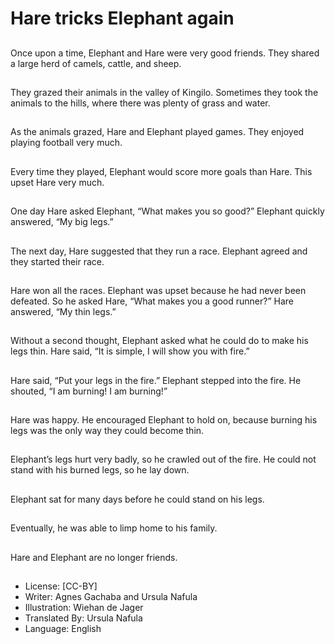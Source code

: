 # Hare tricks Elephant again

##
Once upon a time,
Elephant and Hare were
very good friends.
They shared a large herd
of camels, cattle, and sheep.

##
They grazed their animals
in the valley of Kingilo.
Sometimes they took
the animals to the hills,
where there was plenty
of grass and water.

##
As the animals grazed,
Hare and Elephant played
games.
They enjoyed playing
football very much.

##
Every time they played,
Elephant would score
more goals than Hare.
This upset Hare very much.

##
One day Hare asked Elephant,
“What makes you so good?”
Elephant quickly answered,
“My big legs.”

##
The next day,
Hare suggested that
they run a race.
Elephant agreed and
they started their race.

##
Hare won all the races.
Elephant was upset
because he had never
been defeated.
So he asked Hare,
“What makes you a
good runner?”
Hare answered,
“My thin legs.”

##
Without a second thought,
Elephant asked what
he could do to make
his legs thin.
Hare said, “It is simple,
I will show you with fire.”

##
Hare said, “Put your legs
in the fire.”
Elephant stepped into
the fire. He shouted,
“I am burning! I am
burning!”

##
Hare was happy.
He encouraged Elephant
to hold on, because burning
his legs was the only way
they could become thin.

##
Elephant’s legs hurt very badly,
so he crawled out of the fire.
He could not stand with his
burned legs, so he lay down.

##
Elephant sat for many
days before he could
stand on his legs.

##
Eventually, he was able
to limp home to his family.

##
Hare and Elephant are
no longer friends.

##
* License: [CC-BY]
* Writer: Agnes Gachaba and Ursula Nafula
* Illustration: Wiehan de Jager
* Translated By: Ursula Nafula
* Language: English
